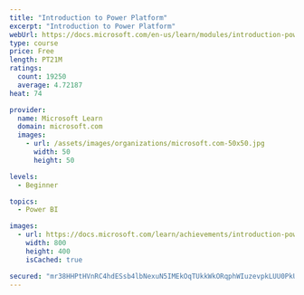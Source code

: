```yaml
---
title: "Introduction to Power Platform"
excerpt: "Introduction to Power Platform"
webUrl: https://docs.microsoft.com/en-us/learn/modules/introduction-power-platform/
type: course
price: Free
length: PT21M
ratings:
  count: 19250
  average: 4.72187
heat: 74

provider:
  name: Microsoft Learn
  domain: microsoft.com
  images:
    - url: /assets/images/organizations/microsoft.com-50x50.jpg
      width: 50
      height: 50

levels:
  - Beginner

topics:
  - Power BI

images:
  - url: https://docs.microsoft.com/learn/achievements/introduction-power-platform-social.png
    width: 800
    height: 400
    isCached: true

secured: "mr38HHPtHVnRC4hdESsb4lbNexuN5IMEkOqTUkkWkORqphWIuzevpkLUU0PkUX2PO5ebg6zNBUQhpB3EgOrpup25yrJBrgFC4IGTtg0CD/UucPM5Ga5JOfoxAtsIxnG3mrn9vr4NgUYkr15QET8KKK38UQ63zoWRO9zGtUwez2SDHWwvr8h4OIgdZ/r4x3l01QpWPTCY1tcbOgX3KGuXYpYEeFsL4XcU+8kUDbJOCZnoSJElxw4AaVqY3MQkQw66LGnSz/5QXYcaHf1mCwStvlBpwCisP2ep6vilfajNEl7oSApMqR7ClU/Pb4FEwW+Wx+K67RioVL3PkB7miyvLhAAEf46zh0zEYC9MYs23t+oqzoTmiJIm4Rh7AdyMjQw17iCgr56MUmbV965uR53PJ4Ab0pSP4PwoU/noO4HjFBAedb3Tkq4N1DqYTSlEa7+L;c742IMTEcNKUVRKcplb5PQ=="
---
```


